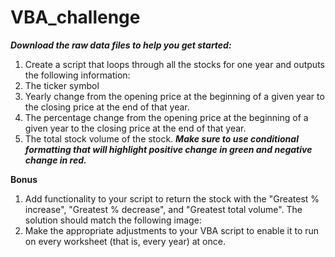# VBA_challenge

_**Download the raw data files to help you get started:**_


1) Create a script that loops through all the stocks for one year and outputs the following information:
2) The ticker symbol
3) Yearly change from the opening price at the beginning of a given year to the closing price at the end of that year.
4) The percentage change from the opening price at the beginning of a given year to the closing price at the end of that year.
5) The total stock volume of the stock.
_**Make sure to use conditional formatting that will highlight positive change in green and negative change in red.**_


**Bonus**
1) Add functionality to your script to return the stock with the "Greatest % increase", "Greatest % decrease", and "Greatest total volume". The solution should match the following image:
2) Make the appropriate adjustments to your VBA script to enable it to run on every worksheet (that is, every year) at once.
